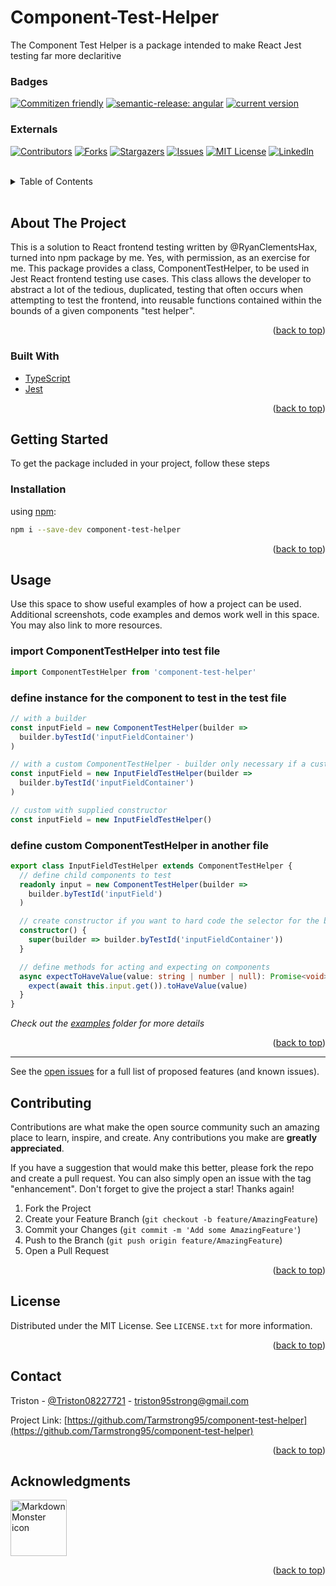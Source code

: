 # Component-Test-Helper

The Component Test Helper is a package intended to make React Jest testing far more declaritive

### Badges

[![Commitizen friendly](https://img.shields.io/badge/commitizen-friendly-brightgreen.svg)](http://commitizen.github.io/cz-cli/)
[![semantic-release: angular](https://img.shields.io/badge/semantic--release-angular-e10079?logo=semantic-release)](https://github.com/semantic-release/semantic-release)
[![current version](https://img.shields.io/npm/v/storybook-addon-next.svg)](https://www.npmjs.com/package/storybook-addon-next)

<div id="top"></div>

### Externals

[![Contributors][contributors-shield]][contributors-url]
[![Forks][forks-shield]][forks-url]
[![Stargazers][stars-shield]][stars-url]
[![Issues][issues-shield]][issues-url]
[![MIT License][license-shield]][license-url]
[![LinkedIn][linkedin-shield]][linkedin-url]

<!-- PROJECT LOGO -->
<br />

<!-- TABLE OF CONTENTS -->
<details>
  <summary>Table of Contents</summary>
  <ol>
    <li>
      <a href="#about-the-project">About The Project</a>
      <ul>
        <li><a href="#built-with">Built With</a></li>
      </ul>
    </li>
    <li>
      <a href="#getting-started">Getting Started</a>
      <ul>
        <li><a href="#prerequisites">Prerequisites</a></li>
        <li><a href="#installation">Installation</a></li>
      </ul>
    </li>
    <li><a href="#usage">Usage</a></li>
    <li><a href="#roadmap">Roadmap</a></li>
    <li><a href="#contributing">Contributing</a></li>
    <li><a href="#license">License</a></li>
    <li><a href="#contact">Contact</a></li>
    <li><a href="#acknowledgments">Acknowledgments</a></li>
  </ol>
</details>

<br/>

<!-- ABOUT THE PROJECT -->

## About The Project

This is a solution to React frontend testing written by @RyanClementsHax, turned into npm
package by me. Yes, with permission, as an exercise for me. This package provides a class, ComponentTestHelper, to be used in Jest React frontend testing use cases. This class allows
the developer to abstract a lot of the tedious, duplicated, testing that often occurs
when attempting to test the frontend, into reusable functions contained within the bounds of a given components "test helper".

<p align="right">(<a href="#top">back to top</a>)</p>

### Built With

- [TypeScript](https://www.typescriptlang.org/)
- [Jest](https://jestjs.io/)

<p align="right">(<a href="#top">back to top</a>)</p>

<!-- GETTING STARTED -->

## Getting Started

To get the package included in your project, follow these steps

### Installation

using [npm]():

```bash
npm i --save-dev component-test-helper
```

<p align="right">(<a href="#top">back to top</a>)</p>

<!-- USAGE EXAMPLES -->

## Usage

Use this space to show useful examples of how a project can be used. Additional screenshots, code examples and demos work well in this space. You may also link to more resources.

### import ComponentTestHelper into test file

```typescript
import ComponentTestHelper from 'component-test-helper'
```

### define instance for the component to test in the test file

```typescript
// with a builder
const inputField = new ComponentTestHelper(builder =>
  builder.byTestId('inputFieldContainer')
)

// with a custom ComponentTestHelper - builder only necessary if a custructor wasn't supplied
const inputField = new InputFieldTestHelper(builder =>
  builder.byTestId('inputFieldContainer')
)

// custom with supplied constructor
const inputField = new InputFieldTestHelper()
```

### define custom ComponentTestHelper in another file

```typescript
export class InputFieldTestHelper extends ComponentTestHelper {
  // define child components to test
  readonly input = new ComponentTestHelper(builder =>
    builder.byTestId('inputField')
  )

  // create constructor if you want to hard code the selector for the builder
  constructor() {
    super(builder => builder.byTestId('inputFieldContainer'))
  }

  // define methods for acting and expecting on components
  async expectToHaveValue(value: string | number | null): Promise<void> {
    expect(await this.input.get()).toHaveValue(value)
  }
}
```

_Check out the [examples](https://github.com/Tarmstrong95/component-test-helper/tree/main/src/examples) folder for more details_

<p align="right">(<a href="#top">back to top</a>)</p>

<hr>

See the [open issues](https://github.com/Tarmstrong95/component-test-helper/issues) for a full list of proposed features (and known issues).

<!-- CONTRIBUTING -->

## Contributing

Contributions are what make the open source community such an amazing place to learn, inspire, and create. Any contributions you make are **greatly appreciated**.

If you have a suggestion that would make this better, please fork the repo and create a pull request. You can also simply open an issue with the tag "enhancement".
Don't forget to give the project a star! Thanks again!

1. Fork the Project
2. Create your Feature Branch (`git checkout -b feature/AmazingFeature`)
3. Commit your Changes (`git commit -m 'Add some AmazingFeature'`)
4. Push to the Branch (`git push origin feature/AmazingFeature`)
5. Open a Pull Request

<p align="right">(<a href="#top">back to top</a>)</p>

<!-- LICENSE -->

## License

Distributed under the MIT License. See `LICENSE.txt` for more information.

<p align="right">(<a href="#top">back to top</a>)</p>

<!-- CONTACT -->

## Contact

Triston - [@Triston08227721](https://twitter.com/Triston08227721) - triston95strong@gmail.com

Project Link: [https://github.com/Tarmstrong95/component-test-helper](https://github.com/Tarmstrong95/component-test-helper)

<p align="right">(<a href="#top">back to top</a>)</p>

<!-- ACKNOWLEDGMENTS -->

## Acknowledgments

[<img src="https://avatars.githubusercontent.com/u/20916810?v=4" alt="Markdown Monster icon" width=90/>](https://github.com/RyanClementsHax)

<p align="right">(<a href="#top">back to top</a>)</p>

<!-- MARKDOWN LINKS & IMAGES -->
<!-- https://www.markdownguide.org/basic-syntax/#reference-style-links -->

[contributors-shield]: https://img.shields.io/github/contributors/Tarmstrong95/component-test-helper.svg?style=for-the-badge
[contributors-url]: https://github.com/Tarmstrong95/component-test-helper/graphs/contributors
[forks-shield]: https://img.shields.io/github/forks/Tarmstrong95/component-test-helper.svg?style=for-the-badge
[forks-url]: https://github.com/Tarmstrong95/component-test-helper/network/members
[stars-shield]: https://img.shields.io/github/stars/Tarmstrong95/component-test-helper.svg?style=for-the-badge
[stars-url]: https://github.com/Tarmstrong95/component-test-helper/stargazers
[issues-shield]: https://img.shields.io/github/issues/Tarmstrong95/component-test-helper.svg?style=for-the-badge
[issues-url]: https://github.com/Tarmstrong95/component-test-helper/issues
[license-shield]: https://img.shields.io/github/license/Tarmstrong95/component-test-helper.svg?style=for-the-badge
[license-url]: https://github.com/Tarmstrong95/component-test-helper/blob/main/LICENSE
[linkedin-shield]: https://img.shields.io/badge/-LinkedIn-black.svg?style=for-the-badge&logo=linkedin&colorB=555
[linkedin-url]: https://linkedin.com/in/triston95strong
